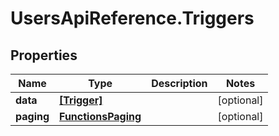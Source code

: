 # UsersApiReference.Triggers

## Properties

Name | Type | Description | Notes
------------ | ------------- | ------------- | -------------
**data** | [**[Trigger]**](Trigger.md) |  | [optional] 
**paging** | [**FunctionsPaging**](FunctionsPaging.md) |  | [optional] 



